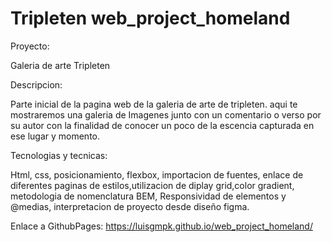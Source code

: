 # Tripleten web_project_homeland

Proyecto:

Galeria de arte Tripleten

Descripcion:

Parte inicial de la pagina web de la galeria de arte de tripleten.
aqui te mostraremos una galeria de Imagenes junto con un comentario o verso por su autor con la finalidad de conocer un poco de la escencia capturada en ese lugar y momento.

Tecnologias y tecnicas:

Html, css, posicionamiento, flexbox, importacion de fuentes, enlace de diferentes paginas de estilos,utilizacion de diplay grid,color gradient, metodologia de nomenclatura BEM, Responsividad de elementos y @medias, interpretacion de proyecto desde diseño figma.

Enlace a GithubPages:
https://luisgmpk.github.io/web_project_homeland/
